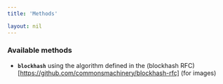 ```yaml
---
title: 'Methods'

layout: nil
---
```


### Available methods

* **`blockhash`** using the algorithm defined in the (blockhash
RFC)[https://github.com/commonsmachinery/blockhash-rfc] (for images)
